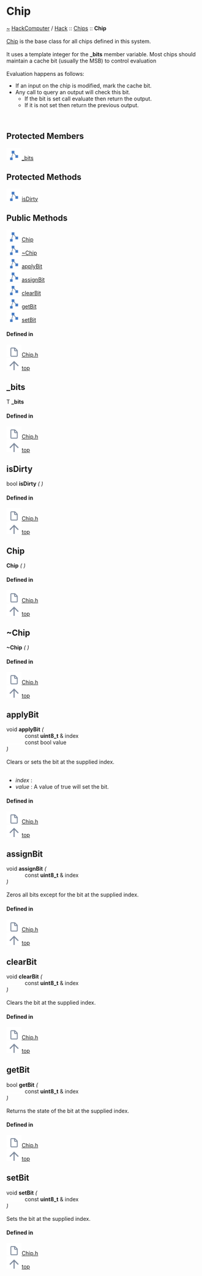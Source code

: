 <a id="chip"></a>
<h1>Chip</h1>
<a id="a01002"></a>
<a href="https://github.com/CharlesCarley/HackComputer#~">~</a>
<a href="index.md#index">HackComputer</a>
<span class="inline-text">/</span>
<a href="a00906.md#hack">Hack</a>
<span class="inline-text">::</span>
<a href="a00908.md#chips">Chips</a>
<span class="inline-text">::</span>
<span class="bold-text"><b>Chip</b></span>
<br/>
<br/>
<a href="a01002.md#chip">Chip</a>
<span class="inline-text"> is the base class for all chips defined in this system. </span>
<br/>
<br/>
<span class="inline-text">It uses a template integer for the </span>
<span class="bold-text"><b>_bits</b></span>
<span class="inline-text"> member variable. Most chips should maintain a cache bit (usually the MSB) to control evaluation </span>
<br/>
<br/>
<span class="inline-text">
 Evaluation happens as follows:</span>
<ul>
<li><span class="inline-text">If an input on the chip is modified, mark the cache bit.</span>
</li>
<li><span class="inline-text">Any call to query an output will check this bit.</span>
<ul>
<li><span class="inline-text">If the bit is set call evaluate then return the output.</span>
</li>
<li><span class="inline-text">If it is not set then return the previous output. </span>
</li>
</ul>
</li>
</ul>
<br/>
<a id="protected-members"></a>
<h2>Protected Members</h2>
<span class="icon-list-item"><a href="#_bits" class="icon-list-item"><img src="../images/class.svg" class="icon-list-item"/><span class="icon-list-item">_bits</span>
</a>
</span>
<br/>
<a id="protected-methods"></a>
<h2>Protected Methods</h2>
<span class="icon-list-item"><a href="#isdirty" class="icon-list-item"><img src="../images/class.svg" class="icon-list-item"/><span class="icon-list-item">isDirty</span>
</a>
</span>
<br/>
<a id="public-methods"></a>
<h2>Public Methods</h2>
<span class="icon-list-item"><a href="#chip" class="icon-list-item"><img src="../images/class.svg" class="icon-list-item"/><span class="icon-list-item">Chip</span>
</a>
</span>
<br/>
<span class="icon-list-item"><a href="#~chip" class="icon-list-item"><img src="../images/class.svg" class="icon-list-item"/><span class="icon-list-item">~Chip</span>
</a>
</span>
<br/>
<span class="icon-list-item"><a href="#applybit" class="icon-list-item"><img src="../images/class.svg" class="icon-list-item"/><span class="icon-list-item">applyBit</span>
</a>
</span>
<br/>
<span class="icon-list-item"><a href="#assignbit" class="icon-list-item"><img src="../images/class.svg" class="icon-list-item"/><span class="icon-list-item">assignBit</span>
</a>
</span>
<br/>
<span class="icon-list-item"><a href="#clearbit" class="icon-list-item"><img src="../images/class.svg" class="icon-list-item"/><span class="icon-list-item">clearBit</span>
</a>
</span>
<br/>
<span class="icon-list-item"><a href="#getbit" class="icon-list-item"><img src="../images/class.svg" class="icon-list-item"/><span class="icon-list-item">getBit</span>
</a>
</span>
<br/>
<span class="icon-list-item"><a href="#setbit" class="icon-list-item"><img src="../images/class.svg" class="icon-list-item"/><span class="icon-list-item">setBit</span>
</a>
</span>
<br/>
<a id="defined-in"></a>
<h4>Defined in</h4>
<span class="icon-list-item"><a href="https://github.com/CharlesCarley/HackComputer/blob/master/Source/Chips/Chip.h#L45" class="icon-list-item"><img src="../images/file.svg" class="icon-list-item"/><span class="icon-list-item">Chip.h</span>
</a>
</span>
<br/>
<span class="icon-list-item"><a href="#chip" class="icon-list-item"><img src="../images/jumpToTop.svg" class="icon-list-item"/><span class="icon-list-item">top</span>
</a>
</span>
<a id="_bits"></a>
<h2>_bits</h2>
<span class="inline-text">T</span>
<span class="bold-text"><b>_bits</b></span>
<br/>
<a id="defined-in"></a>
<h4>Defined in</h4>
<span class="icon-list-item"><a href="https://github.com/CharlesCarley/HackComputer/blob/master/Source/Chips/Chip.h#L49" class="icon-list-item"><img src="../images/file.svg" class="icon-list-item"/><span class="icon-list-item">Chip.h</span>
</a>
</span>
<br/>
<span class="icon-list-item"><a href="#chip" class="icon-list-item"><img src="../images/jumpToTop.svg" class="icon-list-item"/><span class="icon-list-item">top</span>
</a>
</span>
<br/>
<a id="isdirty"></a>
<h2>isDirty</h2>
<span class="inline-text">bool</span>
<span class="bold-text"><b>isDirty</b></span>
<span class="italic-text"><i>(</i></span>
<span class="italic-text"><i>)</i></span>
<a id="defined-in"></a>
<h4>Defined in</h4>
<span class="icon-list-item"><a href="https://github.com/CharlesCarley/HackComputer/blob/master/Source/Chips/Chip.h#L47" class="icon-list-item"><img src="../images/file.svg" class="icon-list-item"/><span class="icon-list-item">Chip.h</span>
</a>
</span>
<br/>
<span class="icon-list-item"><a href="#chip" class="icon-list-item"><img src="../images/jumpToTop.svg" class="icon-list-item"/><span class="icon-list-item">top</span>
</a>
</span>
<br/>
<a id="chip"></a>
<h2>Chip</h2>
<span class="bold-text"><b>Chip</b></span>
<span class="italic-text"><i>(</i></span>
<span class="italic-text"><i>)</i></span>
<a id="defined-in"></a>
<h4>Defined in</h4>
<span class="icon-list-item"><a href="https://github.com/CharlesCarley/HackComputer/blob/master/Source/Chips/Chip.h#L52" class="icon-list-item"><img src="../images/file.svg" class="icon-list-item"/><span class="icon-list-item">Chip.h</span>
</a>
</span>
<br/>
<span class="icon-list-item"><a href="#chip" class="icon-list-item"><img src="../images/jumpToTop.svg" class="icon-list-item"/><span class="icon-list-item">top</span>
</a>
</span>
<br/>
<a id="~chip"></a>
<h2>~Chip</h2>
<span class="bold-text"><b>~Chip</b></span>
<span class="italic-text"><i>(</i></span>
<span class="italic-text"><i>)</i></span>
<a id="defined-in"></a>
<h4>Defined in</h4>
<span class="icon-list-item"><a href="https://github.com/CharlesCarley/HackComputer/blob/master/Source/Chips/Chip.h#L54" class="icon-list-item"><img src="../images/file.svg" class="icon-list-item"/><span class="icon-list-item">Chip.h</span>
</a>
</span>
<br/>
<span class="icon-list-item"><a href="#chip" class="icon-list-item"><img src="../images/jumpToTop.svg" class="icon-list-item"/><span class="icon-list-item">top</span>
</a>
</span>
<br/>
<a id="applybit"></a>
<h2>applyBit</h2>
<span class="inline-text">void</span>
<span class="bold-text"><b>applyBit</b></span>
<span class="italic-text"><i>(</i></span>
<div class="paragraph">
<span class="paragraph"><img src="../images/horSpace24px.svg"/><span class="inline-text">const </span>
<span class="bold-text"><b>uint8_t</b></span>
<span class="inline-text"> &amp;</span>
<span class="inline-text">index</span>
</span>
</div>
<div class="paragraph">
<span class="paragraph"><img src="../images/horSpace24px.svg"/><span class="inline-text">const bool</span>
<span class="inline-text">value</span>
</span>
</div>
<span class="italic-text"><i>)</i></span>
<br/>
<br/>
<span class="inline-text">Clears or sets the bit at the supplied index. </span>
<br/>
<br/>
<ul>
<li><span class="italic-text"><i>index</i></span>
<span class="inline-text">: </span>
</li>
<li><span class="italic-text"><i>value</i></span>
<span class="inline-text">: </span>
<span class="inline-text">A value of true will set the bit.</span>
</li>
</ul>
<a id="defined-in"></a>
<h4>Defined in</h4>
<span class="icon-list-item"><a href="https://github.com/CharlesCarley/HackComputer/blob/master/Source/Chips/Chip.h#L81" class="icon-list-item"><img src="../images/file.svg" class="icon-list-item"/><span class="icon-list-item">Chip.h</span>
</a>
</span>
<br/>
<span class="icon-list-item"><a href="#chip" class="icon-list-item"><img src="../images/jumpToTop.svg" class="icon-list-item"/><span class="icon-list-item">top</span>
</a>
</span>
<br/>
<a id="assignbit"></a>
<h2>assignBit</h2>
<span class="inline-text">void</span>
<span class="bold-text"><b>assignBit</b></span>
<span class="italic-text"><i>(</i></span>
<div class="paragraph">
<span class="paragraph"><img src="../images/horSpace24px.svg"/><span class="inline-text">const </span>
<span class="bold-text"><b>uint8_t</b></span>
<span class="inline-text"> &amp;</span>
<span class="inline-text">index</span>
</span>
</div>
<span class="italic-text"><i>)</i></span>
<br/>
<br/>
<span class="inline-text">Zeros all bits except for the bit at the supplied index. </span>
<br/>
<a id="defined-in"></a>
<h4>Defined in</h4>
<span class="icon-list-item"><a href="https://github.com/CharlesCarley/HackComputer/blob/master/Source/Chips/Chip.h#L69" class="icon-list-item"><img src="../images/file.svg" class="icon-list-item"/><span class="icon-list-item">Chip.h</span>
</a>
</span>
<br/>
<span class="icon-list-item"><a href="#chip" class="icon-list-item"><img src="../images/jumpToTop.svg" class="icon-list-item"/><span class="icon-list-item">top</span>
</a>
</span>
<br/>
<a id="clearbit"></a>
<h2>clearBit</h2>
<span class="inline-text">void</span>
<span class="bold-text"><b>clearBit</b></span>
<span class="italic-text"><i>(</i></span>
<div class="paragraph">
<span class="paragraph"><img src="../images/horSpace24px.svg"/><span class="inline-text">const </span>
<span class="bold-text"><b>uint8_t</b></span>
<span class="inline-text"> &amp;</span>
<span class="inline-text">index</span>
</span>
</div>
<span class="italic-text"><i>)</i></span>
<br/>
<br/>
<span class="inline-text">Clears the bit at the supplied index. </span>
<br/>
<a id="defined-in"></a>
<h4>Defined in</h4>
<span class="icon-list-item"><a href="https://github.com/CharlesCarley/HackComputer/blob/master/Source/Chips/Chip.h#L74" class="icon-list-item"><img src="../images/file.svg" class="icon-list-item"/><span class="icon-list-item">Chip.h</span>
</a>
</span>
<br/>
<span class="icon-list-item"><a href="#chip" class="icon-list-item"><img src="../images/jumpToTop.svg" class="icon-list-item"/><span class="icon-list-item">top</span>
</a>
</span>
<br/>
<a id="getbit"></a>
<h2>getBit</h2>
<span class="inline-text">bool</span>
<span class="bold-text"><b>getBit</b></span>
<span class="italic-text"><i>(</i></span>
<div class="paragraph">
<span class="paragraph"><img src="../images/horSpace24px.svg"/><span class="inline-text">const </span>
<span class="bold-text"><b>uint8_t</b></span>
<span class="inline-text"> &amp;</span>
<span class="inline-text">index</span>
</span>
</div>
<span class="italic-text"><i>)</i></span>
<br/>
<br/>
<span class="inline-text">Returns the state of the bit at the supplied index. </span>
<br/>
<a id="defined-in"></a>
<h4>Defined in</h4>
<span class="icon-list-item"><a href="https://github.com/CharlesCarley/HackComputer/blob/master/Source/Chips/Chip.h#L59" class="icon-list-item"><img src="../images/file.svg" class="icon-list-item"/><span class="icon-list-item">Chip.h</span>
</a>
</span>
<br/>
<span class="icon-list-item"><a href="#chip" class="icon-list-item"><img src="../images/jumpToTop.svg" class="icon-list-item"/><span class="icon-list-item">top</span>
</a>
</span>
<br/>
<a id="setbit"></a>
<h2>setBit</h2>
<span class="inline-text">void</span>
<span class="bold-text"><b>setBit</b></span>
<span class="italic-text"><i>(</i></span>
<div class="paragraph">
<span class="paragraph"><img src="../images/horSpace24px.svg"/><span class="inline-text">const </span>
<span class="bold-text"><b>uint8_t</b></span>
<span class="inline-text"> &amp;</span>
<span class="inline-text">index</span>
</span>
</div>
<span class="italic-text"><i>)</i></span>
<br/>
<br/>
<span class="inline-text">Sets the bit at the supplied index. </span>
<br/>
<a id="defined-in"></a>
<h4>Defined in</h4>
<span class="icon-list-item"><a href="https://github.com/CharlesCarley/HackComputer/blob/master/Source/Chips/Chip.h#L64" class="icon-list-item"><img src="../images/file.svg" class="icon-list-item"/><span class="icon-list-item">Chip.h</span>
</a>
</span>
<br/>
<span class="icon-list-item"><a href="#chip" class="icon-list-item"><img src="../images/jumpToTop.svg" class="icon-list-item"/><span class="icon-list-item">top</span>
</a>
</span>
<br/>
</div>
</div>
</body>
</html>
